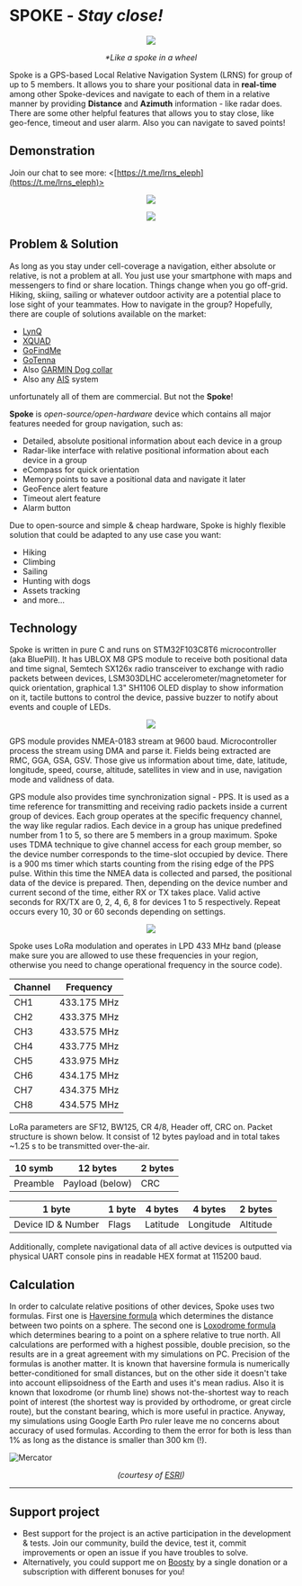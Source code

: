 # **SPOKE** - _Stay close!_

<p align="center">
  <img src="Pictures/Spoke_render.jpg">
</p>

<p align="center">
  <i>*Like a spoke in a wheel</i>
</p>

Spoke is a GPS-based Local Relative Navigation System (LRNS) for group of up to 5 members. It allows you to share your positional data in **real-time** among other Spoke-devices and navigate to each of them in a relative manner by providing **Distance** and **Azimuth** information - like radar does. There are some other helpful features that allows you to stay close, like geo-fence, timeout and user alarm. Also you can navigate to saved points!





## Demonstration

Join our chat to see more: <[https://t.me/lrns_eleph](https://t.me/lrns_eleph)>


<p align="center">
  <img src="Pictures/Spokes_blink.gif">
</p>


<p align="center">
  <img src="Pictures/ui_legend.png">
</p>



## Problem & Solution

As long as you stay under cell-coverage a navigation, either absolute or relative, is not a problem at all. You just use your smartphone with maps and messengers to find or share location. Things change when you go off-grid. Hiking, skiing, sailing or whatever outdoor activity are a potential place to lose sight of your teammates. How to navigate in the group? Hopefully, there are couple of solutions available on the market:

* [LynQ](https://lynqme.com/pages/dev-consumer)
* [XQUAD](https://www.indiegogo.com/projects/xquad-smart-location-tracking-without-phones#/)
* [GoFindMe](https://www.indiegogo.com/projects/gofindme-a-gps-tracker-works-without-cell-service/#/)
* [GoTenna](https://gotennamesh.com/products/mesh)
* Also [GARMIN Dog collar](https://buy.garmin.com/en-US/US/c12522-p1.html)
* Also any [AIS](https://en.wikipedia.org/wiki/Automatic_identification_system) system

unfortunately all of them are commercial. But not the **Spoke**! 

**Spoke** is _open-source/open-hardware_ device which contains all major features needed for group navigation, such as:

* Detailed, absolute positional information about each device in a group
* Radar-like interface with relative positional information about each device in a group
* eCompass for quick orientation
* Memory points to save a positional data and navigate it later
* GeoFence alert feature
* Timeout alert feature
* Alarm button

Due to open-source and simple & cheap hardware, Spoke is highly flexible solution that could be adapted to any use case you want:

* Hiking
* Climbing
* Sailing
* Hunting with dogs
* Assets tracking
* and more...







## Technology

Spoke is written in pure C and runs on STM32F103C8T6 microcontroller (aka BluePill). It has UBLOX M8 GPS module to receive both positional data and time signal, Semtech SX126x radio transceiver to exchange with radio packets between devices, LSM303DLHC accelerometer/magnetometer for quick orientation, graphical 1.3" SH1106 OLED display to show information on it, tactile buttons to control the device, passive buzzer to notify about events and couple of LEDs.


<p align="center">
  <img src="Pictures/Spoke_rev1_pcb.png">
</p>


GPS module provides NMEA-0183 stream at 9600 baud. Microcontroller process the stream using DMA and parse it. Fields being extracted are RMC, GGA, GSA, GSV. Those give us information about time, date, latitude, longitude, speed, course, altitude, satellites in view and in use, navigation mode and validness of data.

GPS module also provides time synchronization signal - PPS. It is used as a time reference for transmitting and receiving radio packets inside a current group of devices. Each group operates at the specific frequency channel, the way like regular radios. Each device in a group has unique predefined number from 1 to 5, so there are 5 members in a group maximum. Spoke uses TDMA technique to give channel access for each group member, so the device number corresponds to the time-slot occupied by device. There is a 900 ms timer which starts counting from the rising edge of the PPS pulse. Within this time the NMEA data is collected and parsed, the positional data of the device is prepared. Then, depending on the device number and current second of the time, either RX or TX takes place. Valid active seconds for RX/TX are 0, 2, 4, 6, 8 for devices 1 to 5 respectively. Repeat occurs every 10, 30 or 60 seconds depending on settings.



<p align="center">
  <img src="Pictures/lora_tdma_struct.png">
</p>



Spoke uses LoRa modulation and operates in LPD 433 MHz band (please make sure you are allowed to use these frequencies in your region, otherwise you need to change operational frequency in the source code). 



| Channel | Frequency    |
|---------|--------------|
| CH1     | 433.175 MHz  |
| CH2     | 433.375 MHz  |
| CH3     | 433.575 MHz  |
| CH4     | 433.775 MHz  |
| CH5     | 433.975 MHz  |
| CH6     | 434.175 MHz  |
| CH7     | 434.375 MHz  |
| CH8     | 434.575 MHz  |



LoRa parameters are SF12, BW125, CR 4/8, Header off, CRC on. Packet structure is shown below. It consist of 12 bytes payload and in total takes ~1.25 s to be transmitted over-the-air.


| 10 symb  |    12 bytes     | 2 bytes |
|----------|-----------------|---------|
| Preamble | Payload (below) | CRC     |


|       1 byte       | 1 byte | 4 bytes  |  4 bytes  | 2 bytes  |
|--------------------|--------|----------|-----------|----------|
| Device ID & Number | Flags  | Latitude | Longitude | Altitude |



Additionally, complete navigational data of all active devices is outputted via physical UART console pins in readable HEX format at 115200 baud.



## Calculation


In order to calculate relative positions of other devices, Spoke uses two formulas. First one is [Haversine formula](https://en.wikipedia.org/wiki/Haversine_formula) which determines the distance between two points on a sphere. The second one is [Loxodrome formula](https://en.wikipedia.org/wiki/Rhumb_line) which determines bearing to a point on a sphere relative to true north. All calculations are performed with a highest possible, double precision, so the results are in a great agreement with my simulations on PC. Precision of the formulas is another matter. It is known that haversine formula is numerically better-conditioned for small distances, but on the other side it doesn't take into account ellipsoidness of the Earth and uses it's mean radius. Also it is known that loxodrome (or rhumb line) shows not-the-shortest way to reach point of interest (the shortest way is provided by orthodrome, or great circle route), but the constant bearing, which is more useful in practice. Anyway, my simulations using Google Earth Pro ruler leave me no concerns about accuracy of used formulas. According to them the error for both is less than 1% as long as the distance is smaller than 300 km (!).

![Mercator](Pictures/Mercator_projection.png)

<p align="center">
  <i>(courtesy of <a href="https://www.esri.com/arcgis-blog/products/product/mapping/mercators-500th-birthday/">ESRI</a>)</i>
</p>

---

## Support project

* Best support for the project is an active participation in the development & tests. Join our community, build the device, test it, commit improvements or open an issue if you have troubles to solve.
* Alternatively, you could support me on [Boosty](https://boosty.to/feruztopalov/donate) by a single donation or a subscription with different bonuses for you!
